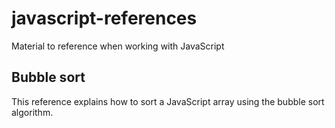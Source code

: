 # javascript-references
Material to reference when working with JavaScript 

## Bubble sort
This reference explains how to sort a JavaScript array using the bubble sort algorithm.